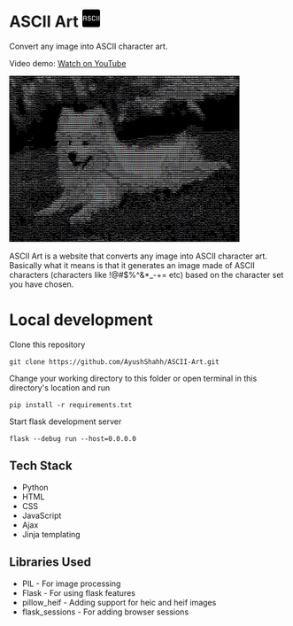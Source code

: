 # ASCII Art <img src="static/favicons/favicon-32x32.png">
Convert any image into ASCII character art.

Video demo: [Watch on YouTube](https://www.youtube.com/watch?v=kvW-cWD7sYY)

<img src="static/asciidog.JPG" height=300>

ASCII Art is a website that converts any image into ASCII character art. Basically what it means is that it generates an image made of ASCII characters (characters like !@#$%^&*_-+= etc) based on the character set you have chosen.

# Local development
Clone this repository
``` terminal
git clone https://github.com/AyushShahh/ASCII-Art.git
```
Change your working directory to this folder or open terminal in this directory's location and run
```terminal
pip install -r requirements.txt
```
Start flask development server
``` terminal
flask --debug run --host=0.0.0.0
```

## Tech Stack
- Python
- HTML
- CSS
- JavaScript
- Ajax
- Jinja templating

## Libraries Used
- PIL - For image processing
- Flask - For using flask features
- pillow_heif - Adding support for heic and heif images
- flask_sessions - For adding browser sessions